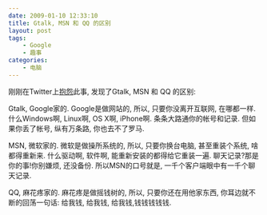 ```yaml
---
date: 2009-01-10 12:33:10
title: Gtalk, MSN 和 QQ 的区别
layout: post
tags:
    - Google
    - 趣事
categories:
    - 电脑
---
```

<!--more-->刚刚在Twitter上<a href="https://twitter.com/ztpala/status/1109189478" target="_blank">抱怨</a>此事, 发现了Gtalk, MSN 和 QQ 的区别:

Gtalk, Google家的. Google是做网站的, 所以, 只要你没离开互联网, 在哪都一样. 什么Windows啊, Linux啊, OS X啊, iPhone啊. 条条大路通你的帐号和记录. 但如果你丢了帐号, 纵有万条路, 你也去不了罗马.

MSN, 微软家的. 微软是做操所系统的, 所以, 只要你换台电脑, 甚至重装个系统, 啥都得重新来. 什么驱动啊, 软件啊, 能重新安装的都得给它重装一遍. 聊天记录?那是你的事!你别嫌烦, 还没备份. 所以MSN的口号就是, 一千个客户端眼中有一千个聊天记录.

QQ, 麻花疼家的. 麻花疼是做摇钱树的, 所以, 只要你还在用他家东西, 你耳边就不断的回荡一句话: 给我钱, 给我钱, 给我钱,钱钱钱钱钱.